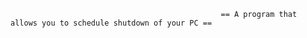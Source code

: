                                                    == A program that allows you to schedule shutdown of your PC ==
